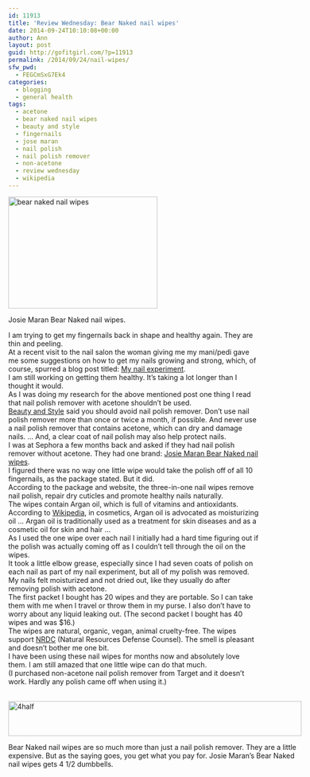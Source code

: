 ```yaml
---
id: 11913
title: 'Review Wednesday: Bear Naked nail wipes'
date: 2014-09-24T10:10:08+00:00
author: Ann
layout: post
guid: http://gofitgirl.com/?p=11913
permalink: /2014/09/24/nail-wipes/
sfw_pwd:
  - FEGCmSxG7Ek4
categories:
  - blogging
  - general health
tags:
  - acetone
  - bear naked nail wipes
  - beauty and style
  - fingernails
  - jose maran
  - nail polish
  - nail polish remover
  - non-acetone
  - review wednesday
  - wikipedia
---
```

<div id="attachment_12477" style="width: 310px" class="wp-caption alignleft">
  <a href="http://gofitgirl.com/2014/09/nail-wipes/photo-221/" rel="attachment wp-att-12477"><img class="wp-image-12477 size-medium" src="http://gofitgirl.com/wp-content/uploads/2014/09/photo-221-300x225.jpg" alt="bear naked nail wipes" width="300" height="225" /></a>
  
  <p class="wp-caption-text">
    Josie Maran Bear Naked nail wipes.
  </p>
</div>

  
I am trying to get my fingernails back in shape and healthy again. They are thin and peeling.  
At a recent visit to the nail salon the woman giving me my mani/pedi gave me some suggestions on how to get my nails growing and strong, which, of course, spurred a blog post titled: [My nail experiment](http://gofitgirl.com/2014/03/nails/).  
I am still working on getting them healthy. It&#8217;s taking a lot longer than I thought it would.  
As I was doing my research for the above mentioned post one thing I read that nail polish remover with acetone shouldn&#8217;t be used.  
[Beauty and Style](http://www.sheknows.com/beauty-and-style/articles/804521/top-tips-to-prevent-and-repair-dry-damaged-nails) said you should avoid nail polish remover. Don’t use nail polish remover more than once or twice a month, if possible. And never use a nail polish remover that contains acetone, which can dry and damage nails. … And, a clear coat of nail polish may also help protect nails.  
I was at Sephora a few months back and asked if they had nail polish remover without acetone. They had one brand: [Josie Maran Bear Naked nail wipes](http://www.josiemarancosmetics.com/bear-naked-nail-wipes-40-wipes.html#.U0IgxNzkvwI).  
I figured there was no way one little wipe would take the polish off of all 10 fingernails, as the package stated. But it did.  
According to the package and website, the three-in-one nail wipes remove nail polish, repair dry cuticles and promote healthy nails naturally.  
The wipes contain Argan oil, which is full of vitamins and antioxidants. According to [Wikipedia](http://en.wikipedia.org/wiki/Argan_oil), in cosmetics, Argan oil is advocated as moisturizing oil &#8230; Argan oil is traditionally used as a treatment for skin diseases and as a cosmetic oil for skin and hair &#8230;  
As I used the one wipe over each nail I initially had a hard time figuring out if the polish was actually coming off as I couldn&#8217;t tell through the oil on the wipes.  
It took a little elbow grease, especially since I had seven coats of polish on each nail as part of my nail experiment, but all of my polish was removed.  
My nails felt moisturized and not dried out, like they usually do after removing polish with acetone.  
The first packet I bought has 20 wipes and they are portable. So I can take them with me when I travel or throw them in my purse. I also don&#8217;t have to worry about any liquid leaking out. (The second packet I bought has 40 wipes and was $16.)  
The wipes are natural, organic, vegan, animal cruelty-free. The wipes support [NRDC](http://www.nrdc.org) (Natural Resources Defense Counsel). The smell is pleasant and doesn&#8217;t bother me one bit.  
I have been using these nail wipes for months now and absolutely love them. I am still amazed that one little wipe can do that much.  
(I purchased non-acetone nail polish remover from Target and it doesn&#8217;t work. Hardly any polish came off when using it.)  
&nbsp;  


<div id="attachment_11744" style="width: 600px" class="wp-caption aligncenter">
  <a href="http://gofitgirl.com/2014/01/mints/4half-7/" rel="attachment wp-att-11744"><img class="wp-image-11744 size-large" src="http://gofitgirl.com/wp-content/uploads/2014/01/4half-1024x123.jpg" alt="4half" width="590" height="70" /></a>
  
  <p class="wp-caption-text">
    Bear Naked nail wipes are so much more than just a nail polish remover. They are a little expensive. But as the saying goes, you get what you pay for. Josie Maran&#8217;s Bear Naked nail wipes gets 4 1/2 dumbbells.
  </p>
</div>